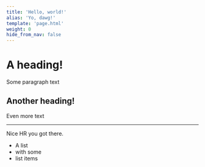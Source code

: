 ```yaml
---
title: 'Hello, world!'
alias: 'Yo, dawg!'
template: 'page.html'
weight: 0
hide_from_nav: false
---
```


# A heading!
Some paragraph text

## Another heading!
Even more text

---
Nice HR you got there.

* A list
* with some
* list items

